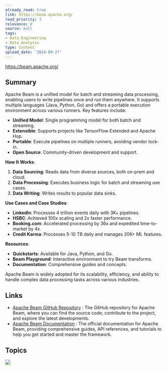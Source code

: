 ```yaml
---
already_read: true
link: https://beam.apache.org/
read_priority: 3
relevance: 0
source: null
tags:
- Data_Engineering
- Data_Analysis
type: Content
upload_date: '2024-09-27'
---
```


https://beam.apache.org/
## Summary

Apache Beam is a unified model for batch and streaming data processing, enabling users to write pipelines once and run them anywhere. It supports multiple languages (Java, Python, Go) and offers a portable execution environment across various runners. Key features include:

- **Unified Model**: Single programming model for both batch and streaming.
- **Extensible**: Supports projects like TensorFlow Extended and Apache Hop.
- **Portable**: Execute pipelines on multiple runners, avoiding vendor lock-in.
- **Open Source**: Community-driven development and support.

**How It Works**:
1. **Data Sourcing**: Reads data from diverse sources, both on-prem and cloud.
2. **Data Processing**: Executes business logic for batch and streaming use cases.
3. **Data Writing**: Writes results to popular data sinks.

**Use Cases and Case Studies**:
- **LinkedIn**: Processes 4 trillion events daily with 3K+ pipelines.
- **HSBC**: Achieved 100x scaling and 2x faster performance.
- **Booking.com**: Accelerated processing by 36x and expedited time-to-market by 4x.
- **Credit Karma**: Processes 5-10 TB daily and manages 20K+ ML features.

**Resources**:
- **Quickstarts**: Available for Java, Python, and Go.
- **Beam Playground**: Interactive environment to try Beam transforms.
- **Documentation**: Comprehensive guides and concepts.

Apache Beam is widely adopted for its scalability, efficiency, and ability to handle complex data processing tasks across various industries.
## Links

- [Apache Beam GitHub Repository](https://github.com/apache/beam) : The GitHub repository for Apache Beam, where you can find the source code, contribute to the project, and explore the latest developments.
- [Apache Beam Documentation](https://tour.beam.apache.org) : The official documentation for Apache Beam, providing comprehensive guides, API references, and tutorials to help you get started and master the framework.

## Topics

![](topics/Platform/Apache%20Beam)